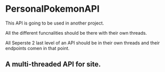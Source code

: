 # PersonalPokemonAPI
This API is going to be used in another project.

All the different funcnalities should be there with their own threads.

All Seperste 2 last level of an API should be in their own threads and their endpoints comen in that point.

## A multi-threaded API for site.